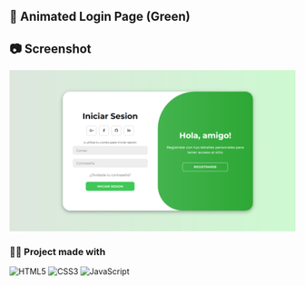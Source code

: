 ## 📑 Animated Login Page (Green)
 
## 📷 Screenshot
<img src = https://github.com/javier04s/animated-login-page/blob/main/image/result.png>

### 👷🏽 Project made with 
 ![HTML5](https://img.shields.io/badge/HTML-E34F26?style=flat-square&logo=HTML5&logoColor=white)
 ![CSS3](https://img.shields.io/badge/CSS-1572B6?style=flat-square&logo=CSS3&logoColor=white)
 ![JavaScript](https://img.shields.io/badge/JavaScript-F7DF1E?style=flat-square&logo=JavaScript&logoColor=white)
